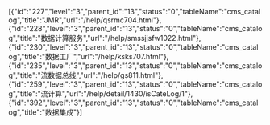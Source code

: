 [{"id":"227","level":"3","parent_id":"13","status":"0","tableName":"cms_catalog","title":"JMR","url":"/help/qsrmc704.html"},{"id":"228","level":"3","parent_id":"13","status":"0","tableName":"cms_catalog","title":"数据计算服务","url":"/help/smssjjsfw1022.html"},{"id":"230","level":"3","parent_id":"13","status":"0","tableName":"cms_catalog","title":"数据工厂","url":"/help/ksks707.html"},{"id":"235","level":"3","parent_id":"13","status":"0","tableName":"cms_catalog","title":"流数据总线","url":"/help/gs811.html"},{"id":"259","level":"3","parent_id":"13","status":"0","tableName":"cms_catalog","title":"流计算","url":"/help/detail/1430/isCateLog/1"},{"id":"392","level":"3","parent_id":"13","status":"0","tableName":"cms_catalog","title":"数据集成"}]